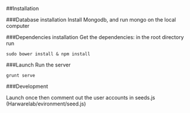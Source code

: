 ##Installation


###Database installation
Install Mongodb, and run mongo on the local computer 

###Dependencies installation
Get the dependencies: in the root directory run

```
sudo bower install & npm install 
```

###Launch
Run the server

```
grunt serve
```

###Development 

Launch once then comment out the user accounts in seeds.js (Harwarelab/evironment/seed.js)
